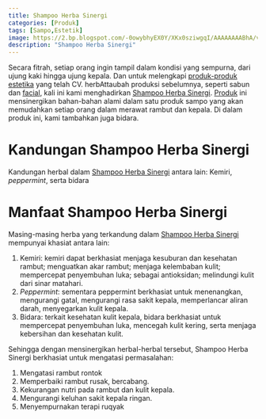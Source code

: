 ```yaml
---
title: Shampoo Herba Sinergi
categories: [Produk]
tags: [Sampo,Estetik]
image: https://2.bp.blogspot.com/-0owybhyEX0Y/XKx0sziwgqI/AAAAAAAABhA/vPmJQxG4y_gpUu4D0xvaHbOo0Jzwwm_BgCKgBGAs/s1600/produk-shampoo.PNG
description: "Shampoo Herba Sinergi"
---
```


<div class="paraph">Secara fitrah, setiap orang ingin tampil dalam kondisi yang sempurna, dari ujung kaki hingga ujung kepala. Dan untuk melengkapi <a href="/tags/estetik" title="Materi Berlabel Estetik">produk-produk estetika</a> yang telah CV. herbAttaubah produksi sebelumnya, seperti sabun dan <a  class="mhoapp purple" href="/posts/facial-mask-r0g">facial</a>, kali ini kami menghadirkan <a  class="mhoapp green" href="/posts/sampo-herba-sinergi-9kk" title="Shampoo Herba Sinergi Attaubah">Shampoo Herba Sinergi</a>. <a href="/categories/produk">Produk</a> ini mensinergikan bahan-bahan alami dalam satu produk sampo yang akan memudahkan setiap orang dalam merawat rambut dan kepala. Di dalam produk ini, kami tambahkan juga bidara.</div>

<h1>Kandungan Shampoo Herba Sinergi</h1>

<div class="paraph">Kandungan herbal dalam <a  class="mhoapp green" href="/posts/sampo-herba-sinergi-9kk" title="Shampoo Herba Sinergi Attaubah">Shampoo Herba Sinergi</a> antara lain: Kemiri, <i>peppermint</i>, serta bidara</div>

<h1>Manfaat Shampoo Herba Sinergi</h1>

<div class="paraph">Masing-masing herba yang terkandung dalam <a  class="mhoapp green" href="/posts/sampo-herba-sinergi-9kk" title="Shampoo Herba Sinergi Attaubah">Shampoo Herba Sinergi</a> mempunyai khasiat antara lain:</div>

<ol>
    <li>Kemiri: kemiri dapat berkhasiat menjaga kesuburan dan kesehatan rambut; menguatkan akar rambut; menjaga kelembaban kulit; mempercepat penyembuhan luka; sebagai antioksidan; melindungi kulit dari sinar matahari.</li>
    <li><i>Peppermint</i>: sementara peppermint berkhasiat untuk menenangkan, mengurangi gatal, mengurangi rasa sakit kepala, memperlancar aliran darah, menyegarkan kulit kepala.</li>
    <li>Bidara: terkait kesehatan kulit kepala, bidara berkhasiat untuk mempercepat penyembuhan luka, mencegah kulit kering, serta menjaga kebersihan dan kesehatan kulit.</li>
</ol>

<div class="paraph">Sehingga dengan mensinergikan herbal-herbal tersebut, Shampoo Herba Sinergi berkhasiat untuk mengatasi permasalahan:</div>

<ol>
    <li>Mengatasi rambut rontok</li>
    <li>Memperbaiki rambut rusak, bercabang.</li>
    <li>Kekurangan nutri pada rambut dan kulit kepala.</li>
    <li>Mengurangi keluhan sakit kepala ringan.</li>
    <li>Menyempurnakan terapi ruqyak</li>
</ol>